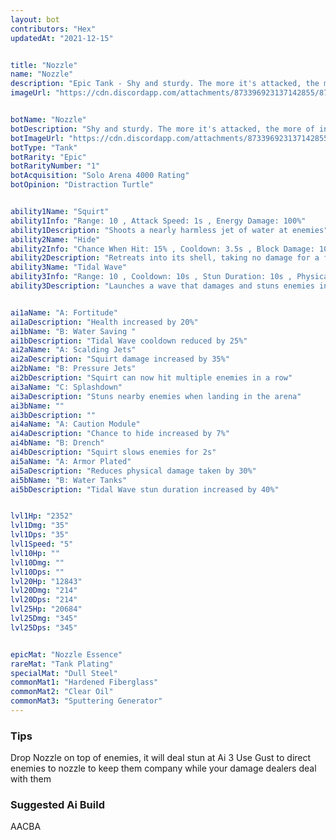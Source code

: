 ```yaml
---
layout: bot
contributors: "Hex"
updatedAt: "2021-12-15"


title: "Nozzle"
name: "Nozzle"
description: "Epic Tank - Shy and sturdy. The more it's attacked, the more of in its shell. Great at being focus of the entire enemy team."
imageUrl: "https://cdn.discordapp.com/attachments/873396923137142855/873396953956896868/nozzle.png"


botName: "Nozzle"
botDescription: "Shy and sturdy. The more it's attacked, the more of in its shell. Great at being focus of the entire enemy team."
botImageUrl: "https://cdn.discordapp.com/attachments/873396923137142855/873396953956896868/nozzle.png"
botType: "Tank"
botRarity: "Epic"
botRarityNumber: "1"
botAcquisition: "Solo Arena 4000 Rating"
botOpinion: "Distraction Turtle"


ability1Name: "Squirt"
ability1Info: "Range: 10 , Attack Speed: 1s , Energy Damage: 100%"
ability1Description: "Shoots a nearly harmless jet of water at enemies"
ability2Name: "Hide"
ability2Info: "Chance When Hit: 15% , Cooldown: 3.5s , Block Damage: 100% , Duration: 2.5s"
ability2Description: "Retreats into its shell, taking no damage for a few second"
ability3Name: "Tidal Wave"
ability3Info: "Range: 10 , Cooldown: 10s , Stun Duration: 10s , Physical Damage: 429%"
ability3Description: "Launches a wave that damages and stuns enemies in a line"


ai1aName: "A: Fortitude"
ai1aDescription: "Health increased by 20%"
ai1bName: "B: Water Saving "
ai1bDescription: "Tidal Wave cooldown reduced by 25%"
ai2aName: "A: Scalding Jets"
ai2aDescription: "Squirt damage increased by 35%"
ai2bName: "B: Pressure Jets"
ai2bDescription: "Squirt can now hit multiple enemies in a row"
ai3aName: "C: Splashdown"
ai3aDescription: "Stuns nearby enemies when landing in the arena"
ai3bName: ""
ai3bDescription: ""
ai4aName: "A: Caution Module"
ai4aDescription: "Chance to hide increased by 7%"
ai4bName: "B: Drench"
ai4bDescription: "Squirt slows enemies for 2s"
ai5aName: "A: Armor Plated"
ai5aDescription: "Reduces physical damage taken by 30%"
ai5bName: "B: Water Tanks"
ai5bDescription: "Tidal Wave stun duration increased by 40%"


lvl1Hp: "2352"
lvl1Dmg: "35"
lvl1Dps: "35"
lvl1Speed: "5"
lvl10Hp: ""
lvl10Dmg: ""
lvl10Dps: ""
lvl20Hp: "12843"
lvl20Dmg: "214"
lvl20Dps: "214"
lvl25Hp: "20684"
lvl25Dmg: "345"
lvl25Dps: "345"


epicMat: "Nozzle Essence"
rareMat: "Tank Plating"
specialMat: "Dull Steel"
commonMat1: "Hardened Fiberglass"
commonMat2: "Clear Oil"
commonMat3: "Sputtering Generator"
---
```


### Tips
Drop Nozzle on top of enemies, it will deal stun at Ai 3
Use Gust to direct enemies to nozzle to keep them company while your damage dealers deal with them

### Suggested Ai Build
AACBA
